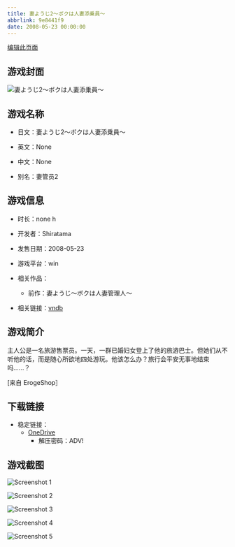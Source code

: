 ```yaml
---
title: 妻ようじ2～ボクは人妻添乗員～
abbrlink: 9e8441f9
date: 2008-05-23 00:00:00
---
```

[编辑此页面](https://github.com/ACG-3/ADV3-source/blob/main/source/_posts/games/%E5%A6%BB%E3%82%88%E3%81%86%E3%81%982%EF%BD%9E%E3%83%9C%E3%82%AF%E3%81%AF%E4%BA%BA%E5%A6%BB%E6%B7%BB%E4%B9%97%E5%93%A1%EF%BD%9E.md)

## 游戏封面

![妻ようじ2～ボクは人妻添乗員～](https://pan.timero.xyz/d/onedrive/img_lib_001/%E5%A6%BB%E3%82%88%E3%81%86%E3%81%982%EF%BD%9E%E3%83%9C%E3%82%AF%E3%81%AF%E4%BA%BA%E5%A6%BB%E6%B7%BB%E4%B9%97%E5%93%A1%EF%BD%9E_cover.avif)


## 游戏名称

- 日文：妻ようじ2～ボクは人妻添乗員～
- 英文：None
- 中文：None

- 别名：妻管员2


## 游戏信息

- 时长：none h
- 开发者：Shiratama
- 发售日期：2008-05-23
- 游戏平台：win
- 相关作品：
   - 前作：妻ようじ～ボクは人妻管理人～

- 相关链接：[vndb](https://vndb.org/v4129)


## 游戏简介

主人公是一名旅游售票员。一天，一群已婚妇女登上了他的旅游巴士。但她们从不听他的话，而是随心所欲地四处游玩。他该怎么办？旅行会平安无事地结束吗......？

[来自 ErogeShop］


## 下载链接

- 稳定链接：
    - [OneDrive](https://pan.timero.xyz/onedrive/adv_lib_001/%E5%A6%BB%E3%82%88%E3%81%86%E3%81%982%EF%BD%9E%E3%83%9C%E3%82%AF%E3%81%AF%E4%BA%BA%E5%A6%BB%E6%B7%BB%E4%B9%97%E5%93%A1%EF%BD%9E)
        - 解压密码：ADV!



## 游戏截图


![Screenshot 1](https://pan.timero.xyz/d/onedrive/img_lib_001/%E5%A6%BB%E3%82%88%E3%81%86%E3%81%982%EF%BD%9E%E3%83%9C%E3%82%AF%E3%81%AF%E4%BA%BA%E5%A6%BB%E6%B7%BB%E4%B9%97%E5%93%A1%EF%BD%9E_Screenshot_1.avif)

![Screenshot 2](https://pan.timero.xyz/d/onedrive/img_lib_001/%E5%A6%BB%E3%82%88%E3%81%86%E3%81%982%EF%BD%9E%E3%83%9C%E3%82%AF%E3%81%AF%E4%BA%BA%E5%A6%BB%E6%B7%BB%E4%B9%97%E5%93%A1%EF%BD%9E_Screenshot_2.avif)

![Screenshot 3](https://pan.timero.xyz/d/onedrive/img_lib_001/%E5%A6%BB%E3%82%88%E3%81%86%E3%81%982%EF%BD%9E%E3%83%9C%E3%82%AF%E3%81%AF%E4%BA%BA%E5%A6%BB%E6%B7%BB%E4%B9%97%E5%93%A1%EF%BD%9E_Screenshot_3.avif)

![Screenshot 4](https://pan.timero.xyz/d/onedrive/img_lib_001/%E5%A6%BB%E3%82%88%E3%81%86%E3%81%982%EF%BD%9E%E3%83%9C%E3%82%AF%E3%81%AF%E4%BA%BA%E5%A6%BB%E6%B7%BB%E4%B9%97%E5%93%A1%EF%BD%9E_Screenshot_4.avif)

![Screenshot 5](https://pan.timero.xyz/d/onedrive/img_lib_001/%E5%A6%BB%E3%82%88%E3%81%86%E3%81%982%EF%BD%9E%E3%83%9C%E3%82%AF%E3%81%AF%E4%BA%BA%E5%A6%BB%E6%B7%BB%E4%B9%97%E5%93%A1%EF%BD%9E_Screenshot_5.avif)

